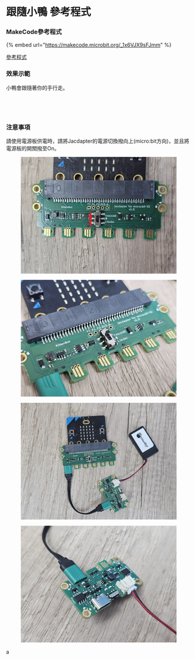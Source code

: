 # 跟隨小鴨 參考程式

### MakeCode參考程式

{% embed url="https://makecode.microbit.org/_1x6VJX9sFJmm" %}

[參考程式](https://makecode.microbit.org/\_1x6VJX9sFJmm)

### 效果示範

小鴨會跟隨著你的手行走。

<figure><img src="https://learn.kittenbot.cc/assets/images/1693221305519-8b0fc737-34b0-43d4-92b9-2167855ff2e8-5595a977988982dd54df5306e8291dbb.gif" alt=""><figcaption></figcaption></figure>

<figure><img src="https://learn.kittenbot.cc/assets/images/1693221336251-04066210-fcd5-4884-ab0a-122755e75b66-24ffb7bc03f77bdbcd316eb3b55f3bbf.gif" alt=""><figcaption></figcaption></figure>

### 注意事項

請使用電源板供電時，請將Jacdapter的電源切換撥向上(micro:bit方向)，並且將電源板的開關撥至On。

<div>

<figure><img src="../../../../.gitbook/assets/powerswitch1.jpg" alt=""><figcaption></figcaption></figure>

 

<figure><img src="../../../../.gitbook/assets/powerswitch2.jpg" alt=""><figcaption></figcaption></figure>

</div>

<div>

<figure><img src="../../../../.gitbook/assets/powerswitch3.jpg" alt=""><figcaption></figcaption></figure>

 

<figure><img src="../../../../.gitbook/assets/powerswitch4.jpg" alt=""><figcaption></figcaption></figure>

</div>

a
